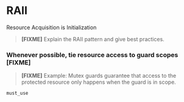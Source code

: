 # RAII

Resource Acquisition is Initialization

> **[FIXME]** Explain the RAII pattern and give best practices.

### Whenever possible, tie resource access to guard scopes [FIXME]

> **[FIXME]** Example: Mutex guards guarantee that access to the
> protected resource only happens when the guard is in scope.

`must_use`
